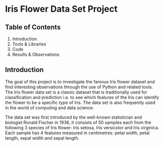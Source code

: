 # Iris Flower Data Set Project

## Table of Contents
1. Introduction
2. Tools & Libraries
3. Code
4. Results & Observations

## Introduction
The goal of this project is to investigate the famous Iris flower dataset and find interesting observations through the use of Python
and related tools. The Iris flower data set is a classic dataset that is traditionally used for classification and prediction i.e. to see
which features of the Iris can identify the flower to be a specific type of Iris. The data set is also frequently used in the world of computing and data science.

The data set was first introduced by the well-known statistician and biologist Ronald Fischer in 1936, it consists of 50 samples each from
the following 3 species of Iris flower: Iris setosa, Iris versicolor and Iris virginica. Each sample has 4 features measured in centimetres:
petal width, petal length, sepal width and sepal length.




